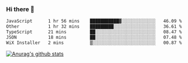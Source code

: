 ### Hi there 👋



<!--
**webB1an/webB1an** is a ✨ _special_ ✨ repository because its `README.md` (this file) appears on your GitHub profile.

Here are some ideas to get you started:

- 🔭 I’m currently working on ...
- 🌱 I’m currently learning ...
- 👯 I’m looking to collaborate on ...
- 🤔 I’m looking for help with ...
- 💬 Ask me about ...
- 📫 How to reach me: ...
- 😄 Pronouns: ...
- ⚡ Fun fact: ...
-->

<!--START_SECTION:waka-->

```txt
JavaScript      1 hr 56 mins    ███████████▓░░░░░░░░░░░░░   46.09 %
Other           1 hr 32 mins    █████████░░░░░░░░░░░░░░░░   36.61 %
TypeScript      21 mins         ██░░░░░░░░░░░░░░░░░░░░░░░   08.47 %
JSON            18 mins         ██░░░░░░░░░░░░░░░░░░░░░░░   07.48 %
WiX Installer   2 mins          ▒░░░░░░░░░░░░░░░░░░░░░░░░   00.87 %
```

<!--END_SECTION:waka-->


[![Anurag's github stats](https://github-readme-stats.vercel.app/api?username=webB1an&show_icons=true&theme=radical)](https://github.com/anuraghazra/github-readme-stats)

